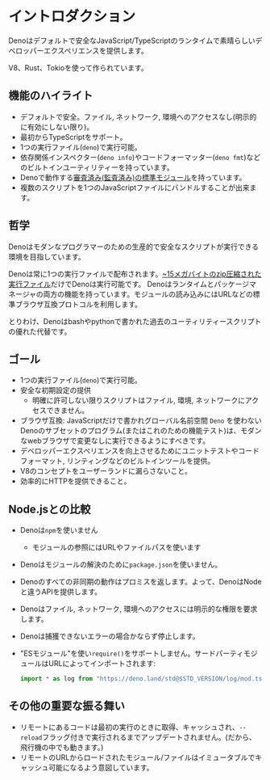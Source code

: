 <!-- # Introduction -->
# イントロダクション

<!--
Deno is a JavaScript/TypeScript runtime with secure defaults and a great
developer experience.
-->
Denoはデフォルトで安全なJavaScript/TypeScriptのランタイムで素晴らしいデベロッパーエクスペリエンスを提供します。

<!--
It's built on V8, Rust, and Tokio.
-->
V8、Rust、Tokioを使って作られています。

<!-- ## Feature Highlights -->
## 機能のハイライト

<!--
- Secure by default. No file, network, or environment access (unless explicitly
  enabled).
- Supports TypeScript out of the box.
- Ships a single executable (`deno`).
- Has built-in utilities like a dependency inspector (`deno info`) and a code
  formatter (`deno fmt`).
- Has
  [a set of reviewed (audited) standard
  modules](https://github.com/denoland/deno/tree/master/std) that are guaranteed
  to work with Deno.
- Scripts can be bundled into a single JavaScript file.
-->
- デフォルトで安全。ファイル, ネットワーク, 環境へのアクセスなし(明示的に有効にしない限り)。
- 最初からTypeScriptをサポート。
- 1つの実行ファイル(`deno`)で実行可能。
- 依存関係インスペクター(`deno info`)やコードフォーマッター(`deno fmt`)などのビルトインユーティリティーを持っています。
- Denoで動作する[審査済み(監査済み)の標準モジュール](https://github.com/denoland/deno/tree/master/std)を持っています。
- 複数のスクリプトを1つのJavaScriptファイルにバンドルすることが出来ます。

<!-- ## Philosophy -->
## 哲学

<!--
Deno aims to be a productive and secure scripting environment for the modern
programmer.
-->
Denoはモダンなプログラマーのための生産的で安全なスクリプトが実行できる環境を目指しています。

<!--
Deno will always be distributed as a single executable. Given a URL to a Deno
program, it is runnable with nothing more than
[the ~15 megabyte zipped executable](https://github.com/denoland/deno/releases).
Deno explicitly takes on the role of both runtime and package manager. It uses a
standard browser-compatible protocol for loading modules: URLs.
-->
Denoは常に1つの実行ファイルで配布されます。[~15メガバイトのzip圧縮された実行ファイル](https://github.com/denoland/deno/releases)だけでDenoは実行可能です。
Denoはランタイムとパッケージマネージャの両方の機能を持っています。モジュールの読み込みにはURLなどの標準ブラウザ互換プロトコルを利用します。

<!--
Among other things, Deno is a great replacement for utility scripts that may
have been historically written with bash or python.
-->
とりわけ、Denoはbashやpythonで書かれた過去のユーティリティースクリプトの優れた代替です。

<!-- ## Goals -->
## ゴール

<!--
- Only ship a single executable (`deno`).
- Provide Secure Defaults
  - Unless specifically allowed, scripts can't access files, the environment, or
    the network.
- Browser compatible: The subset of Deno programs which are written completely
  in JavaScript and do not use the global `Deno` namespace (or feature test for
  it), ought to also be able to be run in a modern web browser without change.
- Provide built-in tooling like unit testing, code formatting, and linting to
  improve developer experience.
- Does not leak V8 concepts into user land.
- Be able to serve HTTP efficiently
-->
- 1つの実行ファイル(`deno`)で実行可能。
- 安全な初期設定の提供
  - 明確に許可しない限りスクリプトはファイル, 環境, ネットワークにアクセスできません。
- ブラウザ互換: JavaScriptだけで書かれグローバル名前空間 `Deno` を使わないDenoのサブセットのプログラム(またはこれのための機能テスト)は、モダンなwebブラウザで変更なしに実行できるようにすべきです。
- デベロッパーエクスペリエンスを向上させるためにユニットテストやコードフォーマット, リンティングなどのビルトインツールを提供。
- V8のコンセプトをユーザーランドに漏らさないこと。
- 効率的にHTTPを提供できること。

<!-- ## Comparison to Node.js -->
## Node.jsとの比較

<!--
- Deno does not use `npm`
  - It uses modules referenced as URLs or file paths
- Deno does not use `package.json` in its module resolution algorithm.
- All async actions in Deno return a promise. Thus Deno provides different APIs
  than Node.
- Deno requires explicit permissions for file, network, and environment access.
- Deno always dies on uncaught errors.
- Uses "ES Modules" and does not support `require()`. Third party modules are
  imported via URLs:
-->
- Denoは`npm`を使いません
  - モジュールの参照にはURLやファイルパスを使います
- Denoはモジュールの解決のために`package.json`を使いません。
- Denoのすべての非同期の動作はプロミスを返します。よって、DenoはNodeと違うAPIを提供します。
- Denoはファイル, ネットワーク, 環境へのアクセスには明示的な権限を要求します。
- Denoは捕獲できないエラーの場合かならず停止します。
- "ESモジュール"を使い`require()`をサポートしません。サードパーティモジュールはURLによってインポートされます: 

  ```javascript
  import * as log from "https://deno.land/std@$STD_VERSION/log/mod.ts";
  ```

<!-- ## Other key behaviors -->
## その他の重要な振る舞い

<!--
- Remote code is fetched and cached on first execution, and never updated until
  the code is run with the `--reload` flag. (So, this will still work on an
  airplane.)
- Modules/files loaded from remote URLs are intended to be immutable and
  cacheable.
-->
- リモートにあるコードは最初の実行のときに取得、キャッシュされ、`--reload`フラッグ付きで実行されるまでアップデートされません。(だから、飛行機の中でも動きます。)
- リモートのURLからロードされたモジュール/ファイルはイミュータブルでキャッシュ可能になるよう意図しています。
